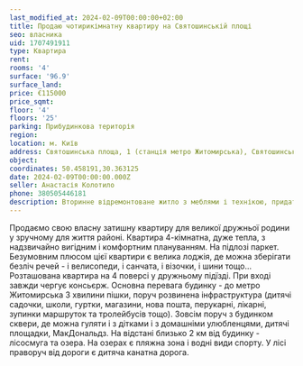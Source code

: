 ```yaml
---
last_modified_at: 2024-02-09T00:00:00+02:00
title: Продаю чотирикімнатну квартиру на Святошинській площі
seo: власника
uid: 1707491911
type: Квартира
rent:
rooms: '4'
surface: '96.9'
surface_land:
price: €115000
price_sqmt:
floor: '4'
floors: '25'
parking: Прибудинкова територія
region:
location: м. Київ
address: Святошинська площа, 1 (станція метро Житомирська), Святошинський район
object:
coordinates: 50.458191,30.363125
date: 2024-02-09T00:00:00.000Z
seller: Анастасія Колотило
phone: 380505446181
description: Вторинне відремонтоване житло з меблями і технікою, придатне і готове для проживання
---
```


Продаємо свою власну затишну квартиру для великої дружньої родини у зручному для життя районі. Квартира 4-кімнатна, дуже тепла, з надзвичайно вигідним і комфортним плануванням. На підлозі паркет. Безумовним плюсом цієї квартири є велика лоджія, де можна зберігати безліч речей - і велисопеди, і санчата, і візочки, і шини тощо... Розташована квартира на 4 поверсі у дружньому підїзді. При вході завжди чергує консьєрж. Основна перевага будинку - до метро Житомирська 3 хвилини пішки, поруч розвинена інфраструктура (дитячі садочки, школи, гуртки, магазини, нова пошта, перукарні, лікарні, зупинки маршруток та тролейбусів тощо). Зовсім поруч з будинком сквери, де можна гуляти і з дітками і з домашніми улюбленцями, дитячі площадки, МакДональдз. На відстані близько 2 км від будинку - лісосмуга та озера. На озерах є пляжна зона і водні види спорту. У лісі праворуч від дороги є дитяча канатна дорога.
